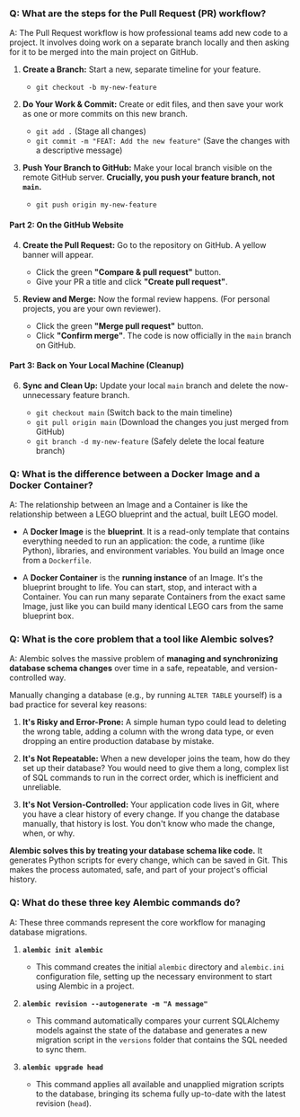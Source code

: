### Q: What are the steps for the Pull Request (PR) workflow?

A: The Pull Request workflow is how professional teams add new code to a project. It involves doing work on a separate branch locally and then asking for it to be merged into the main project on GitHub.

1.  **Create a Branch:** Start a new, separate timeline for your feature.
    *   `git checkout -b my-new-feature`

2.  **Do Your Work & Commit:** Create or edit files, and then save your work as one or more commits on this new branch.
    *   `git add .` (Stage all changes)
    *   `git commit -m "FEAT: Add the new feature"` (Save the changes with a descriptive message)

3.  **Push Your Branch to GitHub:** Make your local branch visible on the remote GitHub server. **Crucially, you push your feature branch, not `main`.**
    *   `git push origin my-new-feature`

#### Part 2: On the GitHub Website

4.  **Create the Pull Request:** Go to the repository on GitHub. A yellow banner will appear.
    *   Click the green **"Compare & pull request"** button.
    *   Give your PR a title and click **"Create pull request"**.

5.  **Review and Merge:** Now the formal review happens. (For personal projects, you are your own reviewer).
    *   Click the green **"Merge pull request"** button.
    *   Click **"Confirm merge"**. The code is now officially in the `main` branch on GitHub.

#### Part 3: Back on Your Local Machine (Cleanup)

6.  **Sync and Clean Up:** Update your local `main` branch and delete the now-unnecessary feature branch.
    *   `git checkout main` (Switch back to the main timeline)
    *   `git pull origin main` (Download the changes you just merged from GitHub)
    *   `git branch -d my-new-feature` (Safely delete the local feature branch)


    <!-- ======================================================================== -->

### Q: What is the difference between a Docker Image and a Docker Container?

A: The relationship between an Image and a Container is like the relationship between a LEGO blueprint and the actual, built LEGO model.

*   A **Docker Image** is the **blueprint**. It is a read-only template that contains everything needed to run an application: the code, a runtime (like Python), libraries, and environment variables. You build an Image once from a `Dockerfile`.

*   A **Docker Container** is the **running instance** of an Image. It's the blueprint brought to life. You can start, stop, and interact with a Container. You can run many separate Containers from the exact same Image, just like you can build many identical LEGO cars from the same blueprint box.

<!-- ======================================================================= -->

### Q: What is the core problem that a tool like Alembic solves?

A: Alembic solves the massive problem of **managing and synchronizing database schema changes** over time in a safe, repeatable, and version-controlled way.

Manually changing a database (e.g., by running `ALTER TABLE` yourself) is a bad practice for several key reasons:

1.  **It's Risky and Error-Prone:** A simple human typo could lead to deleting the wrong table, adding a column with the wrong data type, or even dropping an entire production database by mistake.

2.  **It's Not Repeatable:** When a new developer joins the team, how do they set up their database? You would need to give them a long, complex list of SQL commands to run in the correct order, which is inefficient and unreliable.

3.  **It's Not Version-Controlled:** Your application code lives in Git, where you have a clear history of every change. If you change the database manually, that history is lost. You don't know who made the change, when, or why.

**Alembic solves this by treating your database schema like code.** It generates Python scripts for every change, which can be saved in Git. This makes the process automated, safe, and part of your project's official history.

<!-- ===================================================================== -->

### Q: What do these three key Alembic commands do?

A: These three commands represent the core workflow for managing database migrations.

1.  **`alembic init alembic`**
    *   This command creates the initial `alembic` directory and `alembic.ini` configuration file, setting up the necessary environment to start using Alembic in a project.

2.  **`alembic revision --autogenerate -m "A message"`**
    *   This command automatically compares your current SQLAlchemy models against the state of the database and generates a new migration script in the `versions` folder that contains the SQL needed to sync them.

3.  **`alembic upgrade head`**
    *   This command applies all available and unapplied migration scripts to the database, bringing its schema fully up-to-date with the latest revision (`head`).

    <!-- ================================================================ -->

